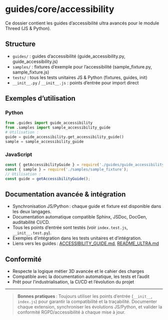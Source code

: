 # guides/core/accessibility

Ce dossier contient les guides d’accessibilité ultra avancés pour le module Threed (JS & Python).

## Structure
- `guides/` : guides d’accessibilité (guide_accessibility.py, guide_accessibility.js)
- `samples/` : fixtures d’exemple pour l’accessibilité (sample_fixture.py, sample_fixture.js)
- `tests/` : tous les tests unitaires JS & Python (fixtures, guides, init)
- `__init__.py` / `__init__.js` : points d’entrée pour import direct

## Exemples d’utilisation

### Python
```python
from .guides import guide_accessibility
from .samples import sample_accessibility_guide
# Utilisation :
guide = guide_accessibility.get_accessibility_guide()
sample = sample_accessibility_guide
```

### JavaScript
```js
const { getAccessibilityGuide } = require('./guides/guide_accessibility');
const { sample } = require('./samples/sample_fixture');
// Utilisation :
const guide = getAccessibilityGuide();
```

## Documentation avancée & intégration
- Synchronisation JS/Python : chaque guide et fixture est disponible dans les deux langages.
- Documentation automatique compatible Sphinx, JSDoc, DocGen, auditabilité CI/CD.
- Tous les points d’entrée sont testés (voir `index.test.js`, `__init__.test.py`).
- Exemples d’intégration dans les tests unitaires et d’intégration.
- Liens vers les guides : [ACCESSIBILITY_GUIDE.md](../../../ACCESSIBILITY_GUIDE.md), [README_ULTRA.md](../../../../../README_ULTRA.md)

## Conformité
- Respecte la logique métier 3D avancée et le cahier des charges
- Compatible avec la documentation automatique, les tests et l’audit
- Prêt pour l’industrialisation, la CI/CD et l’évolution du projet

---

> **Bonnes pratiques** : Toujours utiliser les points d’entrée (`__init__`, `index.js`) pour garantir la compatibilité et la traçabilité. Documenter chaque extension, synchroniser les évolutions JS/Python, et valider la conformité RGPD/accessibilité à chaque mise à jour.
